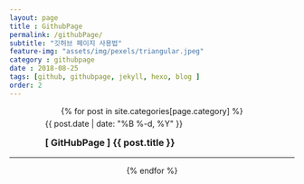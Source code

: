 ```yaml
--- 
layout: page
title : GithubPage
permalink: /githubPage/
subtitle: "깃허브 페이지 사용법" 
feature-img: "assets/img/pexels/triangular.jpeg"
category : githubpage
date : 2018-08-25
tags: [github, githubpage, jekyll, hexo, blog ]
order: 2
---
```


<div align="center">
{% for post in site.categories[page.category] %}
   <div style="width:75%;">
   <p class="meta" align="left" style="line-height:0px;">
              {{ post.date | date: "%B %-d, %Y" }}
        </p>
    <h3 align="left">
        <a href="{{ post.url | absolute_url }}" style="text-decoration:none;">
        [ GitHubPage ] {{ post.title }}
        </a>
    </h3>
    </div>
    <hr/>
{% endfor %}
</div>

<br/>